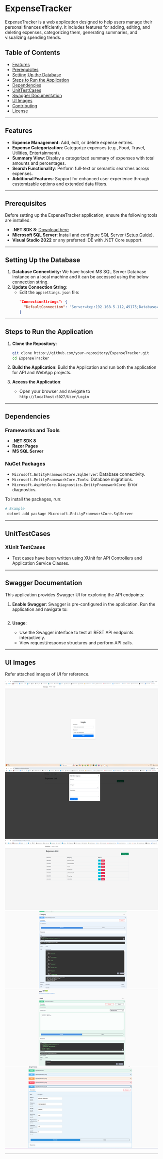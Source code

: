 # ExpenseTracker

ExpenseTracker is a web application designed to help users manage their personal finances efficiently. It includes features for adding, editing, and deleting expenses, categorizing them, generating summaries, and visualizing spending trends.

## Table of Contents

- [Features](#features)
- [Prerequisites](#prerequisites)
- [Setting Up the Database](#setting-up-the-database)
- [Steps to Run the Application](#steps-to-run-the-application)
- [Dependencies](#dependencies)
- [UnitTestCases](#unittestcases)
- [Swagger Documentation](#swagger-documentation)
- [UI Images](#attaching-images-in-the-ui)
- [Contributing](#contributing)
- [License](#license)

---

## Features

- **Expense Management**: Add, edit, or delete expense entries.
- **Expense Categorization**: Categorize expenses (e.g., Food, Travel, Utilities, Entertainment).
- **Summary View**: Display a categorized summary of expenses with total amounts and percentages.
- **Search Functionality**: Perform full-text or semantic searches across expenses.
- **Additional Features**: Support for enhanced user experience through customizable options and extended data filters.

---

## Prerequisites

Before setting up the ExpenseTracker application, ensure the following tools are installed:

- **.NET SDK 8**: [Download here](https://dotnet.microsoft.com/download/dotnet/8.0)
- **Microsoft SQL Server**: Install and configure SQL Server ([Setup Guide](https://www.microsoft.com/en-us/sql-server/sql-server-downloads)).
- **Visual Studio 2022** or any preferred IDE with .NET Core support.

---

## Setting Up the Database
   
1. **Database Connectivity:** We have hosted MS SQL Server Database Instance on a local machine and it can be accessed using the below connection string.
2. **Update Connection String**:
   - Edit the `appsettings.json` file:
     ```json
     "ConnectionStrings": {
       "DefaultConnection": "Server=tcp:192.168.5.112,49175;Database=ExpenseTracker;User ID=sa;Password=sa123;TrustServerCertificate=True;Encrypt=True;"
     }
     ```

---

## Steps to Run the Application

1. **Clone the Repository**:
   ```bash
   git clone https://github.com/your-repository/ExpenseTracker.git
   cd ExpenseTracker
   ```

2. **Build the Application**: Build the Application and run both the application for API and WebApp projects. 

3. **Access the Application**:
   - Open your browser and navigate to `http://localhost:5027/User/Login`

---

## Dependencies

### Frameworks and Tools
- **.NET SDK 8**
- **Razor Pages**
- **MS SQL Server**

### NuGet Packages
- `Microsoft.EntityFrameworkCore.SqlServer`: Database connectivity.
- `Microsoft.EntityFrameworkCore.Tools`: Database migrations.
- `Microsoft.AspNetCore.Diagnostics.EntityFrameworkCore`: Error diagnostics.

To install the packages, run:
```bash
# Example
 dotnet add package Microsoft.EntityFrameworkCore.SqlServer
```

---

## UnitTestCases
### XUnit TestCases
- Test cases have been written using XUnit for API Controllers and Application Service Classes. 

---

## Swagger Documentation

This application provides Swagger UI for exploring the API endpoints:

1. **Enable Swagger**:
   Swagger is pre-configured in the application. Run the application and navigate to:
   ``` http://localhost:5138/swagger/index.html
   ```

2. **Usage**:
   - Use the Swagger interface to test all REST API endpoints interactively.
   - View request/response structures and perform API calls.

---

## UI Images

Refer attached images of UI for reference.

![Expense Tracker Screenshot1](https://github.com/gautam06/expense-tracker-app/blob/main/WebApp/WebApp/wwwroot/ScreenShot/Login.png)
![Expense Tracker Screenshot2](https://github.com/gautam06/expense-tracker-app/blob/main/WebApp/WebApp/wwwroot/ScreenShot/Form.png)
![Expense Tracker Screenshot3](https://github.com/gautam06/expense-tracker-app/blob/main/WebApp/WebApp/wwwroot/ScreenShot/ExpenseList.png)
![Expense Tracker Screenshot4](https://github.com/gautam06/expense-tracker-app/blob/main/WebApp/WebApp/wwwroot/ScreenShot/CategoryAPI.png)
![Expense Tracker Screenshot5](https://github.com/gautam06/expense-tracker-app/blob/main/WebApp/WebApp/wwwroot/ScreenShot/SigninAPI.png)
![Expense Tracker Screenshot6](https://github.com/gautam06/expense-tracker-app/blob/main/WebApp/WebApp/wwwroot/ScreenShot/ExpenseAPI.png)

---

